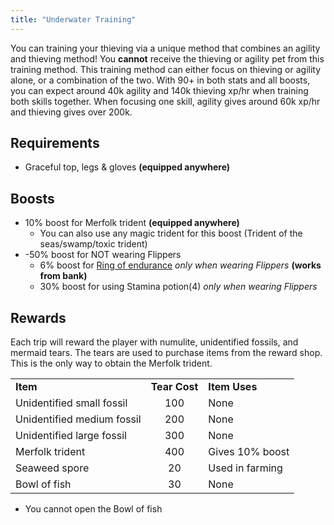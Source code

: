 ```yaml
---
title: "Underwater Training"
---
```


You can training your thieving via a unique method that combines an agility and thieving method! You **cannot** receive the thieving or agility pet from this training method. This training method can either focus on thieving or agility alone, or a combination of the two. With 90+ in both stats and all boosts, you can expect around 40k agility and 140k thieving xp/hr when training both skills together. When focusing one skill, agility gives around 60k xp/hr and thieving gives over 200k.

## Requirements

- Graceful top, legs & gloves **(equipped anywhere)**

## Boosts

- 10% boost for Merfolk trident **(equipped anywhere)**
  - You can also use any magic trident for this boost (Trident of the seas/swamp/toxic trident)
- \-50% boost for NOT wearing Flippers
  - 6% boost for [Ring of endurance](../agility/hallowed-sepulchre.md#ring-of-endurance) _only when wearing Flippers_ **(works from bank)**
  - 30% boost for using Stamina potion(4) _only when wearing Flippers_

## Rewards

Each trip will reward the player with numulite, unidentified fossils, and mermaid tears. The tears are used to purchase items from the reward shop. This is the only way to obtain the Merfolk trident.

|                            |               |                 |
| -------------------------- | :-----------: | --------------- |
| **Item**                   | **Tear Cost** | **Item Uses**   |
| Unidentified small fossil  |      100      | None            |
| Unidentified medium fossil |      200      | None            |
| Unidentified large fossil  |      300      | None            |
| Merfolk trident            |      400      | Gives 10% boost |
| Seaweed spore              |      20       | Used in farming |
| Bowl of fish               |      30       | None            |

- You cannot open the Bowl of fish
